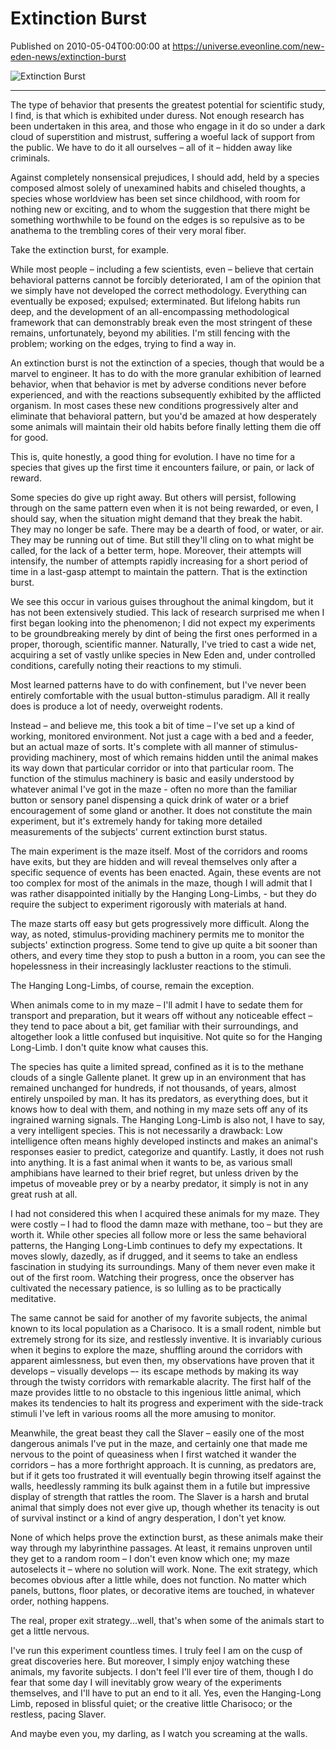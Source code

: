 # Extinction Burst
Published on 2010-05-04T00:00:00 at https://universe.eveonline.com/new-eden-news/extinction-burst

![Extinction Burst](https://web.ccpgamescdn.com/communityassets/img/chronicles/chronicleImage/extinctionBurst.jpg)

---

The type of behavior that presents the greatest potential for scientific study, I find, is that which is exhibited under duress. Not enough research has been undertaken in this area, and those who engage in it do so under a dark cloud of superstition and mistrust, suffering a woeful lack of support from the public. We have to do it all ourselves – all of it – hidden away like criminals.

Against completely nonsensical prejudices, I should add, held by a species composed almost solely of unexamined habits and chiseled thoughts, a species whose worldview has been set since childhood, with room for nothing new or exciting, and to whom the suggestion that there might be something worthwhile to be found on the edges is so repulsive as to be anathema to the trembling cores of their very moral fiber.

Take the extinction burst, for example.

While most people – including a few scientists, even – believe that certain behavioral patterns cannot be forcibly deteriorated, I am of the opinion that we simply have not developed the correct methodology. Everything can eventually be exposed; expulsed; exterminated. But lifelong habits run deep, and the development of an all-encompassing methodological framework that can demonstrably break even the most stringent of these remains, unfortunately, beyond my abilities. I'm still fencing with the problem; working on the edges, trying to find a way in.

An extinction burst is not the extinction of a species, though that would be a marvel to engineer. It has to do with the more granular exhibition of learned behavior, when that behavior is met by adverse conditions never before experienced, and with the reactions subsequently exhibited by the afflicted organism. In most cases these new conditions progressively alter and eliminate that behavioral pattern, but you'd be amazed at how desperately some animals will maintain their old habits before finally letting them die off for good.

 This is, quite honestly, a good thing for evolution. I have no time for a species that gives up the first time it encounters failure, or pain, or lack of reward.

Some species do give up right away. But others will persist, following through on the same pattern even when it is not being rewarded, or even, I should say, when the situation might demand that they break the habit. They may no longer be safe. There may be a dearth of food, or water, or air. They may be running out of time. But still they'll cling on to what might be called, for the lack of a better term, hope. Moreover, their attempts will intensify, the number of attempts rapidly increasing for a short period of time in a last-gasp attempt to maintain the pattern. That is the extinction burst.

We see this occur in various guises throughout the animal kingdom, but it has not been extensively studied. This lack of research surprised me when I first began looking into the phenomenon; I did not expect my experiments to be groundbreaking merely by dint of being the first ones performed in a proper, thorough, scientific manner. Naturally, I've tried to cast a wide net, acquiring a set of vastly unlike species in New Eden and, under controlled conditions, carefully noting their reactions to my stimuli.

Most learned patterns have to do with confinement, but I've never been entirely comfortable with the usual button-stimulus paradigm. All it really does is produce a lot of needy, overweight rodents.

Instead – and believe me, this took a bit of time – I've set up a kind of working, monitored environment. Not just a cage with a bed and a feeder, but an actual maze of sorts. It's complete with all manner of stimulus-providing machinery, most of which remains hidden until the animal makes its way down that particular corridor or into that particular room. The function of the stimulus machinery is basic and easily understood by whatever animal I've got in the maze - often no more than the familiar button or sensory panel dispensing a quick drink of water or a brief encouragement of some gland or another. It does not constitute the main experiment, but it's extremely handy for taking more detailed measurements of the subjects' current extinction burst status.

The main experiment is the maze itself. Most of the corridors and rooms have exits, but they are hidden and will reveal themselves only after a specific sequence of events has been enacted. Again, these events are not too complex for most of the animals in the maze, though I will admit that I was rather disappointed initially by the Hanging Long-Limbs, - but they do require the subject to experiment rigorously with materials at hand.

The maze starts off easy but gets progressively more difficult. Along the way, as noted, stimulus-providing machinery permits me to monitor the subjects' extinction progress. Some tend to give up quite a bit sooner than others, and every time they stop to push a button in a room, you can see the hopelessness in their increasingly lackluster reactions to the stimuli.

The Hanging Long-Limbs, of course, remain the exception.

When animals come to in my maze – I'll admit I have to sedate them for transport and preparation, but it wears off without any noticeable effect – they tend to pace about a bit, get familiar with their surroundings, and altogether look a little confused but inquisitive. Not quite so for the Hanging Long-Limb. I don't quite know what causes this.

The species has quite a limited spread, confined as it is to the methane clouds of a single Gallente planet. It grew up in an environment that has remained unchanged for hundreds, if not thousands, of years, almost entirely unspoiled by man. It has its predators, as everything does, but it knows how to deal with them, and nothing in my maze sets off any of its ingrained warning signals. The Hanging Long-Limb is also not, I have to say, a very intelligent species. This is not necessarily a drawback: Low intelligence often means highly developed instincts and makes an animal's responses easier to predict, categorize and quantify. Lastly, it does not rush into anything. It is a fast animal when it wants to be, as various small amphibians have learned to their brief regret, but unless driven by the impetus of moveable prey or by a nearby predator, it simply is not in any great rush at all.

I had not considered this when I acquired these animals for my maze. They were costly – I had to flood the damn maze with methane, too – but they are worth it. While other species all follow more or less the same behavioral patterns, the Hanging Long-Limb continues to defy my expectations. It moves slowly, dazedly, as if drugged, and it seems to take an endless fascination in studying its surroundings. Many of them never even make it out of the first room. Watching their progress, once the observer has cultivated the necessary patience, is so lulling as to be practically meditative.

The same cannot be said for another of my favorite subjects, the animal known to its local population as a Charisoco. It is a small rodent, nimble but extremely strong for its size, and restlessly inventive. It is invariably curious when it begins to explore the maze, shuffling around the corridors with apparent aimlessness, but even then, my observations have proven that it develops – visually develops –- its escape methods by making its way through the twisty corridors with remarkable alacrity. The first half of the maze provides little to no obstacle to this ingenious little animal, which makes its tendencies to halt its progress and experiment with the side-track stimuli I've left in various rooms all the more amusing to monitor.

Meanwhile, the great beast they call the Slaver – easily one of the most dangerous animals I've put in the maze, and certainly one that made me nervous to the point of queasiness when I first watched it wander the corridors – has a more forthright approach. It is cunning, as predators are, but if it gets too frustrated it will eventually begin throwing itself against the walls, heedlessly ramming its bulk against them in a futile but impressive display of strength that rattles the room. The Slaver is a harsh and brutal animal that simply does not ever give up, though whether its tenacity is out of survival instinct or a kind of angry desperation, I don't yet know.

None of which helps prove the extinction burst, as these animals make their way through my labyrinthine passages. At least, it remains unproven until they get to a random room – I don't even know which one; my maze autoselects it – where no solution will work. None. The exit strategy, which becomes obvious after a little while, does not function. No matter which panels, buttons, floor plates, or decorative items are touched, in whatever order, nothing happens.

The real, proper exit strategy...well, that's when some of the animals start to get a little nervous.

I've run this experiment countless times. I truly feel I am on the cusp of great discoveries here. But moreover, I simply enjoy watching these animals, my favorite subjects. I don't feel I'll ever tire of them, though I do fear that some day I will inevitably grow weary of the experiments themselves, and I'll have to put an end to it all. Yes, even the Hanging-Long Limb, reposed in blissful quiet; or the creative little Charisoco; or the restless, pacing Slaver.

And maybe even you, my darling, as I watch you screaming at the walls.
